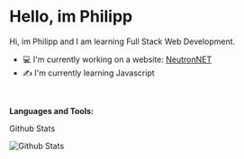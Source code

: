 <h1>Hello, im Philipp</h1>

<p>Hi, im Philipp and I am learning Full Stack Web Development.</p>
<ul>
  <li> 💻 I'm currently working on a website: <a href="https://neutronnet.net">NeutronNET</a></li>
  <li> ✍ I'm currently learning Javascript </li>
</ul>

<p>  </p>
<p><b>Languages and Tools:</b></p>


<p>Github Stats</p>
<img align="left" alt="Github Stats" src="github-readme-stats-xi-liart-84.vercel.app7api?username=phimaster0303">

